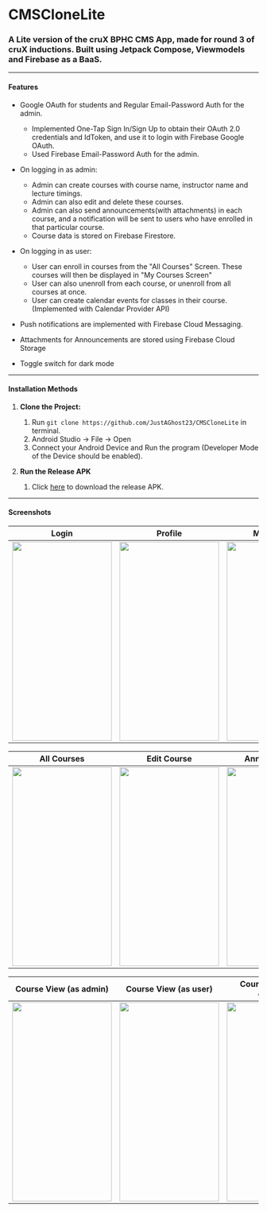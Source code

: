 # CMSCloneLite
### A Lite version of the cruX BPHC CMS App, made for round 3 of cruX inductions. Built using Jetpack Compose, Viewmodels and Firebase as a BaaS.

---

#### Features

* Google OAuth for students and Regular Email-Password Auth for the admin.
  * Implemented One-Tap Sign In/Sign Up to obtain their OAuth 2.0 credentials and IdToken, and use it to login with Firebase Google OAuth.
  * Used Firebase Email-Password Auth for the admin.

* On logging in as admin: 
  * Admin can create courses with course name, instructor name and lecture timings.
  * Admin can also edit and delete these courses.
  * Admin can also send announcements(with attachments) in each course, and a notification will be sent to users who have enrolled in that particular course.
  * Course data is stored on Firebase Firestore.

* On logging in as user:
  * User can enroll in courses from the "All Courses" Screen. These courses will then be displayed in "My Courses Screen"
  * User can also unenroll from each course, or unenroll from all courses at once.
  * User can create calendar events for classes in their course. (Implemented with Calendar Provider API)
  
* Push notifications are implemented with Firebase Cloud Messaging.

* Attachments for Announcements are stored using Firebase Cloud Storage

* Toggle switch for dark mode

---

#### Installation Methods

1. **Clone the Project:**
    1. Run ` git clone https://github.com/JustAGhost23/CMSCloneLite ` in terminal.
    2. Android Studio -> File -> Open
    3. Connect your Android Device and Run the program (Developer Mode of the Device should be enabled).
    
2. **Run the Release APK**
    1. Click [here](https://github.com/JustAGhost23/CMSCloneLite/releases/tag/v1.0.1) to download the release APK.
    
---

#### Screenshots
| Login | Profile | My Courses |
| --- | --- | --- |
| <img src="https://imgur.com/12IwtnW.png" width="200" height="400"/> | <img src="https://imgur.com/UtRXe0V.png" width="200" height="400"/> | <img src="https://imgur.com/2J3sRYC.png" width="200" height="400"/> |

| All Courses | Edit Course | Announcements |
| --- | --- | --- |
| <img src="https://imgur.com/34AuDjc.png" width="200" height="400"/> | <img src="https://imgur.com/QdFX3XM.png" width="200" height="400"/> | <img src="https://imgur.com/kQC283t.png" width="200" height="400"/> |

| Course View (as admin) | Course View (as user) | Course View (after enrolling) |
| --- | --- | --- |
| <img src="https://imgur.com/oAKaEvK.png" width="200" height="400"/> | <img src="https://imgur.com/9DC4SfX.png" width="200" height="400"/> | <img src="https://imgur.com/fm6iHID.png" width="200" height="400"/> |
